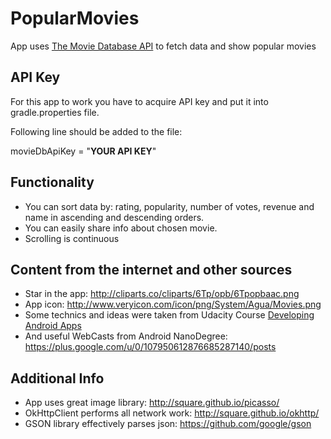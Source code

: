 # PopularMovies
App uses [The Movie Database API](https://www.themoviedb.org) to fetch data and show popular movies


## API Key
For this app to work you have to acquire API key and put it into gradle.properties file. 

Following line should be added to the file:

movieDbApiKey = "**YOUR API KEY**"

## Functionality
* You can sort data by: rating, popularity, number of votes, revenue and name in ascending and descending orders.
* You can easily share info about chosen movie.
* Scrolling is continuous 

## Content from the internet and other sources
* Star in the app: http://cliparts.co/cliparts/6Tp/opb/6Tpopbaac.png
* App icon: http://www.veryicon.com/icon/png/System/Agua/Movies.png
* Some technics and ideas were taken from Udacity Course [Developing Android Apps](https://www.udacity.com/course/viewer#!/c-ud853-nd)
* And useful WebCasts from Android NanoDegree: https://plus.google.com/u/0/107950612876685287140/posts 

## Additional Info
* App uses great image library: http://square.github.io/picasso/
* OkHttpClient performs all network work: http://square.github.io/okhttp/
* GSON library effectively parses json: https://github.com/google/gson

